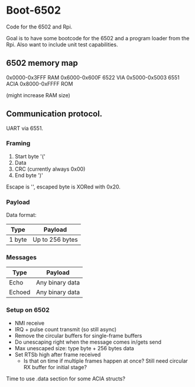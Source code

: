 # Boot-6502

Code for the 6502 and Rpi.

Goal is to have some bootcode for the 6502 and a program loader from the Rpi.
Also want to include unit test capabilities.

## 6502 memory map

0x0000-0x3FFF RAM
0x6000-0x600F 6522 VIA
0x5000-0x5003 6551 ACIA
0x8000-0xFFFF ROM

(might increase RAM size)

## Communication protocol.

UART via 6551.

### Framing

1. Start byte '('
2. Data
3. CRC (currently always 0x00)
4. End byte ')'

Escape is '\', escaped byte is XORed with 0x20.

### Payload

Data format:

| Type   | Payload         |
|--------|-----------------|
| 1 byte | Up to 256 bytes |

### Messages

| Type   | Payload         |
|--------|-----------------|
| Echo   | Any binary data |
| Echoed | Any binary data |

### Setup on 6502

* NMI receive
* IRQ + pulse count transmit (so still async)
* Remove the circular buffers for single-frame buffers
* Do unescaping right when the message comes in/gets send
* Max unescaped size: type byte + 256 bytes data
* Set RTSb high after frame received
  * Is that on time if multiple frames happen at once? Still need circular RX buffer for initial stage?

Time to use .data section for some ACIA structs?